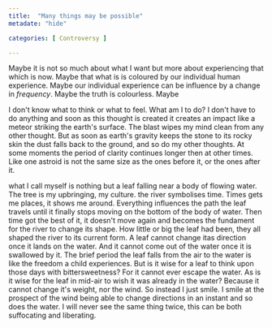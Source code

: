```yaml
---
title:  "Many things may be possible"
metadate: "hide"

categories: [ Controversy ]

---
```

Maybe it is not so much about what I want but more about experiencing that which is now.
Maybe that what is is coloured by our individual human experience.
Maybe our individual experience can be influence by a change in *frequency*.
Maybe the truth is colourless.
Maybe


I don't know what to think or what to feel. What am I to do? I don't have to do anything and soon as this thought is created it creates an impact like a meteor striking the earth's surface. The blast wipes my mind clean from any other thought. But as soon as earth's gravity keeps the stone to its rocky skin the dust falls back to the ground, and so do my other thoughts. At some moments the period of clarity continues longer then at other times. Like one astroid is not the same size as the ones before it, or the ones after it.

what I call myself is nothing but a leaf falling near a body of flowing water. The tree is my upbringing, my culture. the river symbolises time. Times gets me places, it shows me around. Everything influences the path the leaf travels until it finally stops moving on the bottom of the body of water. Then time got the best of it, it doesn't move again and becomes the fundament for the river to change its shape. How little or big the leaf had been, they all shaped the river to its current form. A leaf cannot change itas direction once it lands on the water. And it cannot come out of the water once it is swallowed by it. The brief period the leaf falls from the air to the water is like the freedom a child experiences. But is it wise for a leaf to think upon those days with bittersweetness? For it cannot ever escape the water. As is it wise for the leaf in mid-air to wish it was already in the water? Because it cannot change it's weight, nor the wind. So instead I just smile. I smile at the prospect of the wind being able to change directions in an instant and so does the water. I will never see the same thing twice, this can be both suffocating and liberating. 
